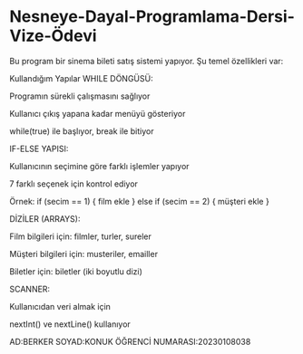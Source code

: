 # Nesneye-Dayal-Programlama-Dersi-Vize-Ödevi
Bu program bir sinema bileti satış sistemi yapıyor. Şu temel özellikleri var:

Kullandığım Yapılar
WHILE DÖNGÜSÜ:

Programın sürekli çalışmasını sağlıyor

Kullanıcı çıkış yapana kadar menüyü gösteriyor

while(true) ile başlıyor, break ile bitiyor

IF-ELSE YAPISI:

Kullanıcının seçimine göre farklı işlemler yapıyor

7 farklı seçenek için kontrol ediyor

Örnek: if (secim == 1) { film ekle } else if (secim == 2) { müşteri ekle }

DİZİLER (ARRAYS):

Film bilgileri için: filmler, turler, sureler

Müşteri bilgileri için: musteriler, emailler

Biletler için: biletler (iki boyutlu dizi)

SCANNER:

Kullanıcıdan veri almak için

nextInt() ve nextLine() kullanıyor

AD:BERKER
SOYAD:KONUK
ÖĞRENCİ NUMARASI:20230108038


